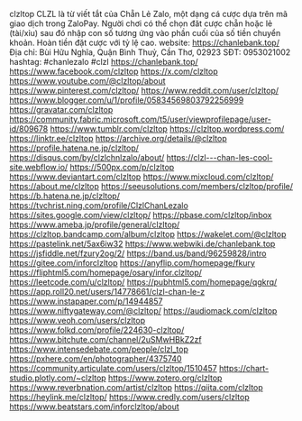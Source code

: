 clzltop
CLZL là từ viết tắt của Chẵn Lẻ Zalo, một dạng cá cược dựa trên mã giao dịch trong ZaloPay. Người chơi có thể chọn đăt cược chẵn hoặc lẻ (tài/xỉu) sau đó nhập con số  tương ứng vào phần cuối của số tiền chuyển khoản. Hoàn tiền đặt cược với tỷ lệ cao. 
website: https://chanlebank.top/
Địa chỉ: Bùi Hữu Nghĩa, Quận Bình Thuỷ, Cần Thơ, 02923
SĐT: 0953021002
hashtag: #chanlezalo #clzl
https://chanlebank.top/
https://www.facebook.com/clzltop
https://x.com/clzltop
https://www.youtube.com/@clzltop/about
https://www.pinterest.com/clzltop/
https://www.reddit.com/user/clzltop/
https://www.blogger.com/u/1/profile/05834569803792256999
https://gravatar.com/clzltop
https://community.fabric.microsoft.com/t5/user/viewprofilepage/user-id/809678
https://www.tumblr.com/clzltop
https://clzltop.wordpress.com/
https://linktr.ee/clzltop
https://archive.org/details/@clzltop
https://profile.hatena.ne.jp/clzltop/
https://disqus.com/by/clzlchnlzalo/about/
https://clzl---chan-les-cool-site.webflow.io/
https://500px.com/p/clzltop
https://www.deviantart.com/clzltop
https://www.mixcloud.com/clzltop/
https://about.me/clzltop
https://seeusolutions.com/members/clzltop/profile/
https://b.hatena.ne.jp/clzltop/
https://tvchrist.ning.com/profile/ClzlChanLezalo
https://sites.google.com/view/clzltop/
https://pbase.com/clzltop/inbox
https://www.ameba.jp/profile/general/clzltop/
https://clzltop.bandcamp.com/album/clzltop
https://wakelet.com/@clzltop
https://pastelink.net/5ax6iw32
https://www.webwiki.de/chanlebank.top
https://jsfiddle.net/fzury2og/2/
https://band.us/band/96259828/intro
https://gitee.com/inforclzltop
https://anyflip.com/homepage/fkury
https://fliphtml5.com/homepage/osary/infor.clzltop/
https://leetcode.com/u/clzltop/
https://pubhtml5.com/homepage/qgkrq/
https://app.roll20.net/users/14778661/clzl-chan-le-z
https://www.instapaper.com/p/14944857
https://www.niftygateway.com/@clzltop/
https://audiomack.com/clzltop
https://www.veoh.com/users/clzltop
https://www.folkd.com/profile/224630-clzltop/
https://www.bitchute.com/channel/2uSMwHBkZ2zf
https://www.intensedebate.com/people/clzl_top
https://pxhere.com/en/photographer/4375740
https://community.articulate.com/users/clzltop/1510457
https://chart-studio.plotly.com/~clzltop
https://www.zotero.org/clzltop
https://www.reverbnation.com/artist/clzltop
https://qiita.com/clzltop
https://heylink.me/clzltop/
https://www.credly.com/users/clzltop
https://www.beatstars.com/inforclzltop/about

